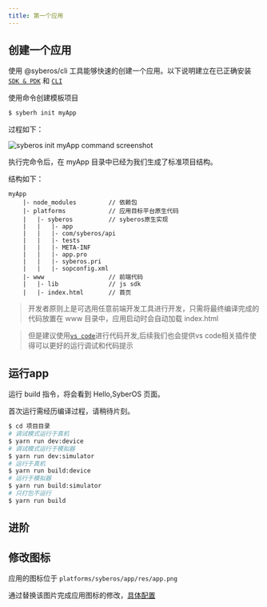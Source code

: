 ```yaml
---
title: 第一个应用
---
```


## 创建一个应用

使用 @syberos/cli 工具能够快速的创建一个应用。以下说明建立在已正确安装 [`SDK & PDK`](started-install.html) 和 [`CLI`](started-cli.html)

使用命令创建模板项目

```bash
$ syberh init myApp
```

过程如下：

![syberos init myApp command screenshot](/img/init_myapp.png)

执行完命令后，在 myApp 目录中已经为我们生成了标准项目结构。

结构如下：

```
myApp
    |- node_modules         // 依赖包
    |- platforms            // 应用目标平台原生代码
    |   |- syberos          // syberos原生实现
    |   |   |- app
    |   |   |- com/syberos/api
    |   |   |- tests
    |   |   |- META-INF
    |   |   |- app.pro
    |   |   |- syberos.pri
    |   |   |- sopconfig.xml
    |- www                  // 前端代码
    |   |- lib              // js sdk
    |   |- index.html       // 首页
```

> 开发者原则上是可选用任意前端开发工具进行开发，只需将最终编译完成的代码放置在 www 目录中，应用启动时会自动加载 index.html

>但是建议使用[`vs code`](https://code.visualstudio.com/)进行代码开发,后续我们也会提供vs code相关插件使得可以更好的运行调试和代码提示

## 运行app

运行 build 指令，将会看到 Hello,SyberOS 页面。

首次运行需经历编译过程，请稍待片刻。

```bash
$ cd 项目目录
# 调试模式运行于真机
$ yarn run dev:device
# 调试模式运行于模拟器
$ yarn run dev:simulator
# 运行于真机
$ yarn run build:device
# 运行于模拟器
$ yarn run build:simulator
# 只打包不运行
$ yarn run build
```

## 进阶
 
 

## 修改图标

应用的图标位于 `platforms/syberos/app/res/app.png` 

通过替换该图片完成应用图标的修改，[具体配置](./app-config.html)


